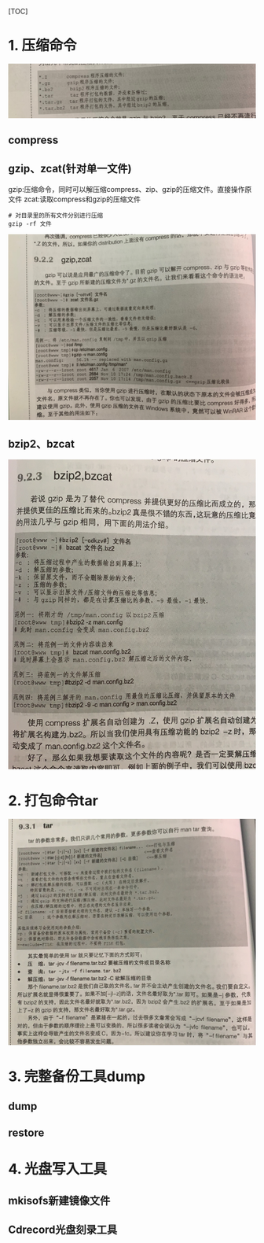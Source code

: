[TOC]

# 1. 压缩命令
![扩展名](./pic/压缩与打包_扩展名.jpeg)

## compress

## gzip、zcat(针对单一文件)
gzip:压缩命令，同时可以解压缩compress、zip、gzip的压缩文件。直接操作原文件
zcat:读取compress和gzip的压缩文件

```shell
# 对目录里的所有文件分别进行压缩
gzip -rf 文件
```

![gzip](./pic/压缩与打包_gzip.jpeg)

## bzip2、bzcat
![bzip2](./pic/压缩与打包_bzip2.jpeg)

# 2. 打包命令tar
![tar](./pic/压缩与打包_tar.jpeg)



# 3. 完整备份工具dump
## dump

## restore

# 4. 光盘写入工具
## mkisofs新建镜像文件

## Cdrecord光盘刻录工具